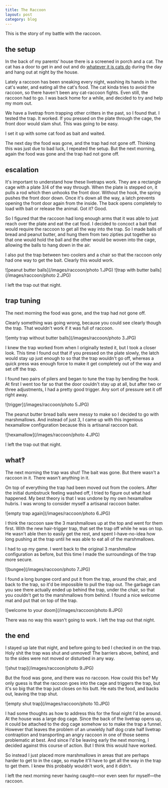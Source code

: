 ```yaml
---
title: The Raccoon
layout: post
category: blog
---
```


This is the story of my battle with the raccoon.

## the setup

In the back of my parents' house there is a screened in porch and a cat. The cat has a door to get in and out and do <a href='javascript:alert("slaughter evertything")' target="_new">whatever it is cats do</a> during the day and hang out at night by the house.

Lately a raccoon has been sneaking every night, washing its hands in the cat's water, and eating all the cat's food. The cat kinda tries to avoid the raccoon, so there haven't been any cat-raccoon fights. Even still, the raccoon had to go. I was back home for a while, and decided to try and help my mom out.

We have a livetrap from trapping other critters in the past, so I found that.
I tested the trap. It worked. If you pressed on the plate through the cage, the front door would slam shut. This was going to be easy.

I set it up with some cat food as bait and waited.

The next day the food was gone, and the trap had not gone off. Thinking this was just due to bad luck, I repeated the setup. But the next morning, again the food was gone and the trap had not gone off.

## escalation

It's important to understand how these livetraps work. They are a rectangle cage with a plate 3/4 of the way through. When the plate is stepped on, it pulls a rod which then unhooks the front door. Without the hook, the spring pushes the front door down. Once it's down all the way, a latch prevents opening the front door again from the inside. The back opens completely to load with bait or release the animal. Got it? Good.

So I figured that the raccoon had long enough arms that it was able to just reach over the plate and eat the cat food. I decided to concoct a bait that would require the raccoon to get all the way into the trap. So I made balls of bread and peanut butter, and hung them from two zipties put together so that one would hold the ball and the other would be woven into the cage, allowing the balls to hang down in the air.

I also put the trap between two coolers and a chair so that the raccoon only had one way to get the bait. Clearly this would work.

![peanut butter balls](/images/raccoon/photo 1.JPG)
![trap with butter balls](/images/raccoon/photo 2.JPG)

I left the trap out that night.

## trap tuning

The next morning the food was gone, and the trap had not gone off.

Clearly something was going wrong, because you could see clearly though the trap. That wouldn't work if it was full of raccoon.

![emty trap without butter balls](/images/raccoon/photo 3.JPG)

I knew the trap worked from when I originally tested it, but I took a closer look. This time I found out that if you pressed on the plate slowly, the latch would stay up just enough to so that the trap wouldn't go off, whereas a quick press was enough force to make it get completely out of the way and set off the trap.

I found two pairs of pilers and began to tune the trap by bending the hook. At first I went too far so that the door couldn't stay up at all, but after two or three adjustments, I had a pretty good trigger. Any sort of pressure set it off right away.

![trigger](/images/raccoon/photo 5.JPG)

The peanut butter bread balls were messy to make so I decided to go with marshmallows. And instead of just 3, I came up with this ingenious hexamallow configuration because this is artisanal raccoon bait.

![hexamallow](/images/raccoon/photo 4.JPG)

I left the trap out that night.

## what‽

The next morning the trap was shut! The bait was gone. But there wasn't a raccoon in it. There wasn't anything in it.

On top of everything the trap had been moved out from the coolers. After the initial dumbstruck feeling washed off, I tried to figure out what had happened. My best theory is that I was undone by my own hexamallow hubris. I was wrong to consider myself a artisanal raccoon baiter.

![empty trap again](/images/raccoon/photo 6.JPG)

I think the raccoon saw the 3 marshmallows up at the top and went for them first. With the new hair-trigger trap, that set the trap off while he was on top. He wasn't able then to easily get the rest, and spent I-have-no-idea how long pushing at the trap until he was able to eat all of the marshmallows.

I had to up my game. I went back to the original 3 marshmallow configuration as before, but this time I made the surroundings of the trap more secure.

![bungee](/images/raccoon/photo 7.JPG)

I found a long bungee cord and put it from the trap, around the chair, and back to the trap, so it'd be impossible to pull the trap out. The garbage can you see there actually ended up behind the trap, under the chair, so that you couldn't get to the marshmallows from behind. I found a nice welcome mat and put that on top of the trap.

![welcome to your doom](/images/raccoon/photo 8.JPG)

There was no way this wasn't going to work. I left the trap out that night.

## the end

I stayed up late that night, and before going to bed I checked in on the trap. Holy shit the trap was shut and unmoved! The barriers above, behind, and to the sides were not moved or disturbed in any way.

![shut trap](/images/raccoon/photo 9.JPG)

But the food was gone, and there was no raccoon. How could this be? My only guess is that the raccoon goes into the cage and triggers the trap, but it's so big that the trap just closes on his butt. He eats the food, and backs out, leaving the trap shut.

![empty shut trap](/images/raccoon/photo 10.JPG)

I had some thoughts as how to address this for the final night I'd be around. At the house was a large dog cage. Since the back of the livetrap opens up, it could be attached to the dog cage somehow so to make the trap a funnel.
However that leaves the problem of an unwieldy half dog crate half livetrap contraption and transporting an angry raccoon in one of those seems problematic at best. And since I'd be leaving early the next morning, I decided against this course of action. But I think this would have worked.

So instead I just placed more marshmallows in areas that are perhaps harder to get to in the cage, so maybe it'll have to get all the way in the trap to get them. I knew this probably wouldn't work, and it didn't.

I left the next morning never having caught—nor even seen for myself—the raccoon.
